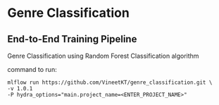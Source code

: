 # Genre Classification

## End-to-End Training Pipeline

Genre Classification using Random Forest Classification algorithm

command to run:

```
mlflow run https://github.com/VineetKT/genre_classification.git \
-v 1.0.1
-P hydra_options="main.project_name=<ENTER_PROJECT_NAME>"
```

